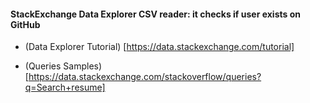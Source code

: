 #### StackExchange Data Explorer CSV reader: it checks if user exists on GitHub

* (Data Explorer Tutorial) [https://data.stackexchange.com/tutorial]

* (Queries Samples) [https://data.stackexchange.com/stackoverflow/queries?q=Search+resume]
